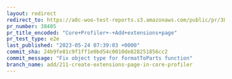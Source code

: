 ```yaml
---
layout: redirect
redirect_to: https://a8c-woo-test-reports.s3.amazonaws.com/public/pr/38405/e2e/index.html
pr_number: 38405
pr_title_encoded: "Core+Profiler+-+Add+extensions+page"
pr_test_type: e2e
last_published: "2023-05-24 07:39:03 +0000"
commit_sha: 24b9fe81c9f1ff1e0bd54c0010de828251856cc2
commit_message: "Fix object type for formatToParts function"
branch_name: add/211-create-extensions-page-in-core-profiler
---
```

